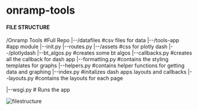 # onramp-tools

#### FILE STRUCTURE

/Onramp Tools   #Full Repo 
|--/datafiles   #csv files for data
|--/tools-app   #app module 
    |--init.py
    |--routes.py
    |--/assets   #css for plotly dash 
    |--/plotlydash
       |--bt_algos.py   #creates some bt algos 
       |--callbacks.py  #creates all the callback for dash app 
       |--formatting.py #contains the styling templates for graphs 
       |--helpers.py    #contains helper functions for getting data and graphing 
       |--index.py      #initalizes dash apps layouts and callbacks
       |--layouts.py    #contains the layouts for each page 

|--wsgi.py # Runs the app 


![filestructure](https://user-images.githubusercontent.com/78002577/121939560-c4375c80-cd12-11eb-96c9-9b00568d74f2.PNG)
